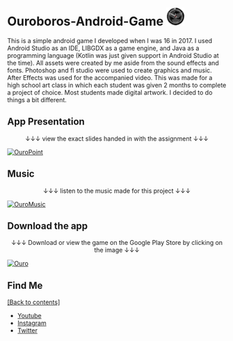 # Ouroboros-Android-Game <img src="https://github.com/WilliamAmbrozic/Ouroboros-Android-Game/blob/master/Screenshots/LOGO.png" width="42">
This is a simple android game I developed when I was 16 in 2017. I used Android Studio as an IDE, LIBGDX as a game engine, and Java as a programming language (Kotlin was just given support in Android Studio at the time). All assets were created by me aside from the sound effects and fonts. Photoshop and fl studio were used to create graphics and music. After Effects was used for the accompanied video. This was made for a high school art class in which each student was given 2 months to complete a project of choice. Most students made digital artwork. I decided to do things a bit different.

## App Presentation
<p align="center"> ↓↓↓ view the exact slides handed in with the assignment ↓↓↓ </p>

[![OuroPoint](https://imgur.com/download/k9r8TZr)](https://github.com/WilliamAmbrozic/Ouroboros-Android-Game/blob/master/Screenshots/Ouroboros.pptx?raw=true)

## Music
<p align="center"> ↓↓↓ listen to the music made for this project ↓↓↓ </p>

[![OuroMusic](https://imgur.com/download/ALPBghu)](https://github.com/WilliamAmbrozic/Ouroboros-Android-Game/blob/master/Screenshots/Ouroboros.pptx?raw=true)

## Download the app
<p align="center">↓↓↓ Download or view the game on the Google Play Store by clicking on the image ↓↓↓</p>

[![Ouro](https://i.imgur.com/CIchpsu.png)](https://www.youtube.com/watch?v=EMU1n3Dfgg0)

## Find Me

[[Back to contents]](https://github.com/WilliamAmbrozic/Multiplication-Visualizer#contents)

- [Youtube](https://www.youtube.com/channel/UCL-VushY6SO0ofPTZ8iB3ag)
- [Instagram](https://www.instagram.com/williamambrozic)
- [Twitter](https://twitter.com/WilliamAmbrozic)
